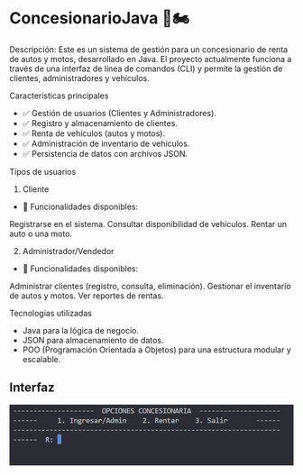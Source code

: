 # ConcesionarioJava 🚗🏍️

Descripción:
Este es un sistema de gestión para un concesionario de renta de autos y motos, desarrollado en Java. El proyecto actualmente funciona a través de una interfaz de línea de comandos (CLI) y permite la gestión de clientes, administradores y vehículos.

Características principales
  - ✅ Gestión de usuarios (Clientes y Administradores).
  - ✅ Registro y almacenamiento de clientes.
  - ✅ Renta de vehículos (autos y motos).
  - ✅ Administración de inventario de vehículos.
  - ✅ Persistencia de datos con archivos JSON.

Tipos de usuarios
1. Cliente
  - 👤 Funcionalidades disponibles:

Registrarse en el sistema.
Consultar disponibilidad de vehículos.
Rentar un auto o una moto.

2. Administrador/Vendedor
  - 🔑 Funcionalidades disponibles:

Administrar clientes (registro, consulta, eliminación).
Gestionar el inventario de autos y motos.
Ver reportes de rentas.


Tecnologías utilizadas
  - Java para la lógica de negocio.
  - JSON para almacenamiento de datos.
  - POO (Programación Orientada a Objetos) para una estructura modular y escalable.




## Interfaz

![](https://github.com/Belceb45/ConcesionarioJava/blob/fd6ee9b791b08b7b3d1ea2e619e76ab62825b514/ejemplos_git.png)

